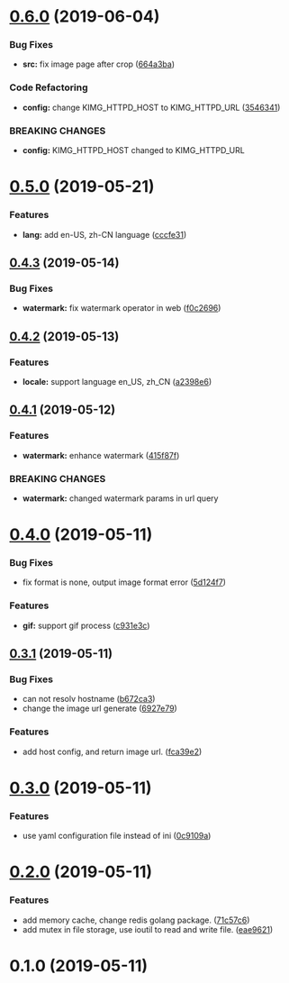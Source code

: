 # [0.6.0](https://github.com/zhoukk/kimg/compare/v0.5.0...v0.6.0) (2019-06-04)


### Bug Fixes

* **src:** fix image page after crop ([664a3ba](https://github.com/zhoukk/kimg/commit/664a3ba))


### Code Refactoring

* **config:** change  KIMG_HTTPD_HOST to KIMG_HTTPD_URL ([3546341](https://github.com/zhoukk/kimg/commit/3546341))


### BREAKING CHANGES

* **config:** KIMG_HTTPD_HOST changed to KIMG_HTTPD_URL



# [0.5.0](https://github.com/zhoukk/kimg/compare/v0.4.3...v0.5.0) (2019-05-21)


### Features

* **lang:** add en-US, zh-CN language ([cccfe31](https://github.com/zhoukk/kimg/commit/cccfe31))



## [0.4.3](https://github.com/zhoukk/kimg/compare/v0.4.2...v0.4.3) (2019-05-14)


### Bug Fixes

* **watermark:** fix watermark operator in web ([f0c2696](https://github.com/zhoukk/kimg/commit/f0c2696))



## [0.4.2](https://github.com/zhoukk/kimg/compare/v0.4.1...v0.4.2) (2019-05-13)


### Features

* **locale:** support language en_US, zh_CN ([a2398e6](https://github.com/zhoukk/kimg/commit/a2398e6))



## [0.4.1](https://github.com/zhoukk/kimg/compare/v0.4.0...v0.4.1) (2019-05-12)


### Features

* **watermark:** enhance watermark ([415f87f](https://github.com/zhoukk/kimg/commit/415f87f))


### BREAKING CHANGES

* **watermark:** changed watermark params in url query




# [0.4.0](https://github.com/zhoukk/kimg/compare/v0.3.1...v0.4.0) (2019-05-11)


### Bug Fixes

* fix format is none, output image format error ([5d124f7](https://github.com/zhoukk/kimg/commit/5d124f7))


### Features

* **gif:** support gif process ([c931e3c](https://github.com/zhoukk/kimg/commit/c931e3c))



## [0.3.1](https://github.com/zhoukk/kimg/compare/v0.3.0...v0.3.1) (2019-05-11)


### Bug Fixes

* can not resolv hostname ([b672ca3](https://github.com/zhoukk/kimg/commit/b672ca3))
* change the image url generate ([6927e79](https://github.com/zhoukk/kimg/commit/6927e79))


### Features

* add host config, and return image url. ([fca39e2](https://github.com/zhoukk/kimg/commit/fca39e2))



# [0.3.0](https://github.com/zhoukk/kimg/compare/v0.2.0...v0.3.0) (2019-05-11)


### Features

* use yaml configuration file instead of ini ([0c9109a](https://github.com/zhoukk/kimg/commit/0c9109a))



# [0.2.0](https://github.com/zhoukk/kimg/compare/v0.1.0...v0.2.0) (2019-05-11)


### Features

* add memory cache, change redis golang package. ([71c57c6](https://github.com/zhoukk/kimg/commit/71c57c6))
* add mutex in file storage, use ioutil to read and write file. ([eae9621](https://github.com/zhoukk/kimg/commit/eae9621))



# 0.1.0 (2019-05-11)



